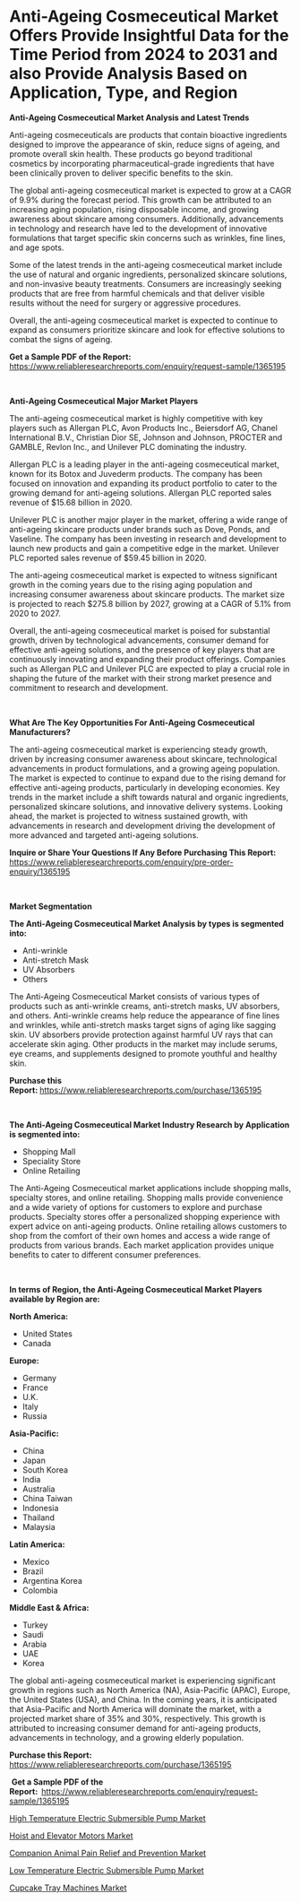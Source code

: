 <p><h1>Anti-Ageing Cosmeceutical Market Offers Provide Insightful Data for the Time Period from 2024 to 2031 and also Provide Analysis Based on Application, Type, and Region</h1></p><p><strong>Anti-Ageing Cosmeceutical Market Analysis and Latest Trends</strong></p>
<p><p>Anti-ageing cosmeceuticals are products that contain bioactive ingredients designed to improve the appearance of skin, reduce signs of ageing, and promote overall skin health. These products go beyond traditional cosmetics by incorporating pharmaceutical-grade ingredients that have been clinically proven to deliver specific benefits to the skin.</p><p>The global anti-ageing cosmeceutical market is expected to grow at a CAGR of 9.9% during the forecast period. This growth can be attributed to an increasing aging population, rising disposable income, and growing awareness about skincare among consumers. Additionally, advancements in technology and research have led to the development of innovative formulations that target specific skin concerns such as wrinkles, fine lines, and age spots.</p><p>Some of the latest trends in the anti-ageing cosmeceutical market include the use of natural and organic ingredients, personalized skincare solutions, and non-invasive beauty treatments. Consumers are increasingly seeking products that are free from harmful chemicals and that deliver visible results without the need for surgery or aggressive procedures.</p><p>Overall, the anti-ageing cosmeceutical market is expected to continue to expand as consumers prioritize skincare and look for effective solutions to combat the signs of ageing.</p></p>
<p><strong>Get a Sample PDF of the Report:&nbsp;</strong> <a href="https://www.reliableresearchreports.com/enquiry/request-sample/1365195">https://www.reliableresearchreports.com/enquiry/request-sample/1365195</a></p>
<p>&nbsp;</p>
<p><strong>Anti-Ageing Cosmeceutical Major Market Players</strong></p>
<p><p>The anti-ageing cosmeceutical market is highly competitive with key players such as Allergan PLC, Avon Products Inc., Beiersdorf AG, Chanel International B.V., Christian Dior SE, Johnson and Johnson, PROCTER and GAMBLE, Revlon Inc., and Unilever PLC dominating the industry.</p><p>Allergan PLC is a leading player in the anti-ageing cosmeceutical market, known for its Botox and Juvederm products. The company has been focused on innovation and expanding its product portfolio to cater to the growing demand for anti-ageing solutions. Allergan PLC reported sales revenue of $15.68 billion in 2020.</p><p>Unilever PLC is another major player in the market, offering a wide range of anti-ageing skincare products under brands such as Dove, Ponds, and Vaseline. The company has been investing in research and development to launch new products and gain a competitive edge in the market. Unilever PLC reported sales revenue of $59.45 billion in 2020.</p><p>The anti-ageing cosmeceutical market is expected to witness significant growth in the coming years due to the rising aging population and increasing consumer awareness about skincare products. The market size is projected to reach $275.8 billion by 2027, growing at a CAGR of 5.1% from 2020 to 2027.</p><p>Overall, the anti-ageing cosmeceutical market is poised for substantial growth, driven by technological advancements, consumer demand for effective anti-ageing solutions, and the presence of key players that are continuously innovating and expanding their product offerings. Companies such as Allergan PLC and Unilever PLC are expected to play a crucial role in shaping the future of the market with their strong market presence and commitment to research and development.</p></p>
<p>&nbsp;</p>
<p><strong>What Are The Key Opportunities For Anti-Ageing Cosmeceutical Manufacturers?</strong></p>
<p><p>The anti-ageing cosmeceutical market is experiencing steady growth, driven by increasing consumer awareness about skincare, technological advancements in product formulations, and a growing ageing population. The market is expected to continue to expand due to the rising demand for effective anti-ageing products, particularly in developing economies. Key trends in the market include a shift towards natural and organic ingredients, personalized skincare solutions, and innovative delivery systems. Looking ahead, the market is projected to witness sustained growth, with advancements in research and development driving the development of more advanced and targeted anti-ageing solutions.</p></p>
<p><strong>Inquire or Share Your Questions If Any Before Purchasing This Report:</strong> <a href="https://www.reliableresearchreports.com/enquiry/pre-order-enquiry/1365195">https://www.reliableresearchreports.com/enquiry/pre-order-enquiry/1365195</a></p>
<p>&nbsp;</p>
<p><strong>Market Segmentation</strong></p>
<p><strong>The Anti-Ageing Cosmeceutical Market Analysis by types is segmented into:</strong></p>
<p><ul><li>Anti-wrinkle</li><li>Anti-stretch Mask</li><li>UV Absorbers</li><li>Others</li></ul></p>
<p><p>The Anti-Ageing Cosmeceutical Market consists of various types of products such as anti-wrinkle creams, anti-stretch masks, UV absorbers, and others. Anti-wrinkle creams help reduce the appearance of fine lines and wrinkles, while anti-stretch masks target signs of aging like sagging skin. UV absorbers provide protection against harmful UV rays that can accelerate skin aging. Other products in the market may include serums, eye creams, and supplements designed to promote youthful and healthy skin.</p></p>
<p><strong>Purchase this Report:&nbsp;</strong><a href="https://www.reliableresearchreports.com/purchase/1365195">https://www.reliableresearchreports.com/purchase/1365195</a></p>
<p>&nbsp;</p>
<p><strong>The Anti-Ageing Cosmeceutical Market Industry Research by Application is segmented into:</strong></p>
<p><ul><li>Shopping Mall</li><li>Speciality Store</li><li>Online Retailing</li></ul></p>
<p><p>The Anti-Ageing Cosmeceutical market applications include shopping malls, specialty stores, and online retailing. Shopping malls provide convenience and a wide variety of options for customers to explore and purchase products. Specialty stores offer a personalized shopping experience with expert advice on anti-ageing products. Online retailing allows customers to shop from the comfort of their own homes and access a wide range of products from various brands. Each market application provides unique benefits to cater to different consumer preferences.</p></p>
<p>&nbsp;</p>
<p><strong>In terms of Region, the Anti-Ageing Cosmeceutical Market Players available by Region are:</strong></p>
<p>
    <p> <strong> North America: </strong>
        <ul>
            <li>United States</li>
            <li>Canada</li>
        </ul>
        </p> 
    <p> <strong> Europe: </strong>
        <ul>
            <li>Germany</li>
            <li>France</li>
            <li>U.K.</li>
            <li>Italy</li>
            <li>Russia</li>
        </ul>
        </p> 
    <p> <strong> Asia-Pacific: </strong>
        <ul>
            <li>China</li>
            <li>Japan</li>
            <li>South Korea</li>
            <li>India</li>
            <li>Australia</li>
            <li>China Taiwan</li>
            <li>Indonesia</li>
            <li>Thailand</li>
            <li>Malaysia</li>
        </ul>
        </p> 
    <p> <strong> Latin America: </strong>
        <ul>
            <li>Mexico</li>
            <li>Brazil</li>
            <li>Argentina Korea</li>
            <li>Colombia</li>
        </ul>
        </p> 
    <p> <strong> Middle East & Africa: </strong>
        <ul>
            <li>Turkey</li>
            <li>Saudi</li>
            <li>Arabia</li>
            <li>UAE</li>
            <li>Korea</li>
        </ul>
    </p>
    </p>
<p><p>The global anti-ageing cosmeceutical market is experiencing significant growth in regions such as North America (NA), Asia-Pacific (APAC), Europe, the United States (USA), and China. In the coming years, it is anticipated that Asia-Pacific and North America will dominate the market, with a projected market share of 35% and 30%, respectively. This growth is attributed to increasing consumer demand for anti-ageing products, advancements in technology, and a growing elderly population.</p></p>
<p><strong>Purchase this Report: </strong><a href="https://www.reliableresearchreports.com/purchase/1365195">https://www.reliableresearchreports.com/purchase/1365195</a></p>
<p>&nbsp;<strong>Get a Sample PDF of the Report:&nbsp;&nbsp;</strong><a href="https://www.reliableresearchreports.com/enquiry/request-sample/1365195">https://www.reliableresearchreports.com/enquiry/request-sample/1365195</a></p>
<p><strong></strong></p>
<p><p><a href="https://github.com/PeterParrish5/Market-Research-Report-List-3/blob/main/high-temperature-electric-submersible-pump-market.md">High Temperature Electric Submersible Pump Market</a></p><p><a href="https://medium.com/p/6fa619dbdbc6/edit">Hoist and Elevator Motors Market</a></p><p><a href="https://issuu.com/reportprime-2/docs/companion-animal-pain-relief-and-prevention-market">Companion Animal Pain Relief and Prevention Market</a></p><p><a href="https://github.com/Whitneyboyettebo9kiw7yr13/Market-Research-Report-List-1/blob/main/low-temperature-electric-submersible-pump-market.md">Low Temperature Electric Submersible Pump Market</a></p><p><a href="https://medium.com/p/df8484934b8f/edit">Cupcake Tray Machines Market</a></p></p>